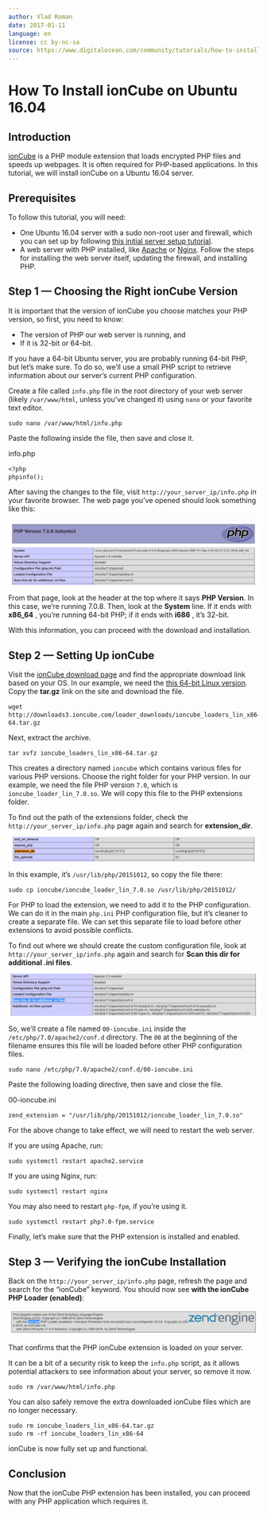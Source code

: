 ```yaml
---
author: Vlad Roman
date: 2017-01-11
language: en
license: cc by-nc-sa
source: https://www.digitalocean.com/community/tutorials/how-to-install-ioncube-on-ubuntu-16-04
---
```


# How To Install ionCube on Ubuntu 16.04

## Introduction

[ionCube](http://www.ioncube.com/loaders.php) is a PHP module extension that loads encrypted PHP files and speeds up webpages. It is often required for PHP-based applications. In this tutorial, we will install ionCube on a Ubuntu 16.04 server.

## Prerequisites

To follow this tutorial, you will need:

- One Ubuntu 16.04 server with a sudo non-root user and firewall, which you can set up by following [this initial server setup tutorial](initial-server-setup-with-ubuntu-16-04). 
- A web server with PHP installed, like [Apache](how-to-install-linux-apache-mysql-php-lamp-stack-on-ubuntu-16-04#step-1-install-apache-and-allow-in-firewall) or [Nginx](how-to-install-linux-nginx-mysql-php-lemp-stack-in-ubuntu-16-04). Follow the steps for installing the web server itself, updating the firewall, and installing PHP.

## Step 1 — Choosing the Right ionCube Version

It is important that the version of ionCube you choose matches your PHP version, so first, you need to know:

- The version of PHP our web server is running, and
- If it is 32-bit or 64-bit.

If you have a 64-bit Ubuntu server, you are probably running 64-bit PHP, but let’s make sure. To do so, we’ll use a small PHP script to retrieve information about our server’s current PHP configuration.

Create a file called `info.php` file in the root directory of your web server (likely `/var/www/html`, unless you’ve changed it) using `nano` or your favorite text editor.

    sudo nano /var/www/html/info.php

Paste the following inside the file, then save and close it.

info.php

    <?php
    phpinfo();

After saving the changes to the file, visit `http://your_server_ip/info.php` in your favorite browser. The web page you’ve opened should look something like this:

![Ubuntu 16.10 default PHP info](https://raw.githubusercontent.com/opendocs-md/do-tutorials-images/master/img/ioncube-ubuntu/j3jtETT.png)

From that page, look at the header at the top where it says **PHP Version**. In this case, we’re running 7.0.8. Then, look at the **System** line. If it ends with **x86\_64** , you’re running 64-bit PHP; if it ends with **i686** , it’s 32-bit.

With this information, you can proceed with the download and installation.

## Step 2 — Setting Up ionCube

Visit the [ionCube download page](http://www.ioncube.com/loaders.php) and find the appropriate download link based on your OS. In our example, we need the [this 64-bit Linux version](http://downloads3.ioncube.com/loader_downloads/ioncube_loaders_lin_x86-64.tar.gz). Copy the **tar.gz** link on the site and download the file.

    wget http://downloads3.ioncube.com/loader_downloads/ioncube_loaders_lin_x86-64.tar.gz

Next, extract the archive.

    tar xvfz ioncube_loaders_lin_x86-64.tar.gz

This creates a directory named `ioncube` which contains various files for various PHP versions. Choose the right folder for your PHP version. In our example, we need the file PHP version `7.0`, which is `ioncube_loader_lin_7.0.so`. We will copy this file to the PHP extensions folder.

To find out the path of the extensions folder, check the `http://your_server_ip/info.php` page again and search for **extension\_dir**.

![extension_dir PHP configuration directive](https://raw.githubusercontent.com/opendocs-md/do-tutorials-images/master/img/ioncube-ubuntu/oyRzoMW.png)

In this example, it’s `/usr/lib/php/20151012`, so copy the file there:

    sudo cp ioncube/ioncube_loader_lin_7.0.so /usr/lib/php/20151012/

For PHP to load the extension, we need to add it to the PHP configuration. We can do it in the main `php.ini` PHP configuration file, but it’s cleaner to create a separate file. We can set this separate file to load before other extensions to avoid possible conflicts.

To find out where we should create the custom configuration file, look at `http://your_server_ip/info.php` again and search for **Scan this dir for additional .ini files**.

![Additional PHP configuration files](https://raw.githubusercontent.com/opendocs-md/do-tutorials-images/master/img/ioncube-ubuntu/C5OUFOO.png)

So, we’ll create a file named `00-ioncube.ini` inside the `/etc/php/7.0/apache2/conf.d` directory. The `00` at the beginning of the filename ensures this file will be loaded before other PHP configuration files.

    sudo nano /etc/php/7.0/apache2/conf.d/00-ioncube.ini

Paste the following loading directive, then save and close the file.

00-ioncube.ini

    zend_extension = "/usr/lib/php/20151012/ioncube_loader_lin_7.0.so"

For the above change to take effect, we will need to restart the web server.

If you are using Apache, run:

    sudo systemctl restart apache2.service

If you are using Nginx, run:

    sudo systemctl restart nginx

You may also need to restart `php-fpm`, if you’re using it.

    sudo systemctl restart php7.0-fpm.service

Finally, let’s make sure that the PHP extension is installed and enabled.

## Step 3 — Verifying the ionCube Installation

Back on the `http://your_server_ip/info.php` page, refresh the page and search for the “ionCube” keyword. You should now see **with the ionCube PHP Loader (enabled)**:

![ionCube installed](https://raw.githubusercontent.com/opendocs-md/do-tutorials-images/master/img/ioncube-ubuntu/faYixRc.png)

That confirms that the PHP ionCube extension is loaded on your server.

It can be a bit of a security risk to keep the `info.php` script, as it allows potential attackers to see information about your server, so remove it now.

    sudo rm /var/www/html/info.php

You can also safely remove the extra downloaded ionCube files which are no longer necessary.

    sudo rm ioncube_loaders_lin_x86-64.tar.gz
    sudo rm -rf ioncube_loaders_lin_x86-64

ionCube is now fully set up and functional.

## Conclusion

Now that the ionCube PHP extension has been installed, you can proceed with any PHP application which requires it.
